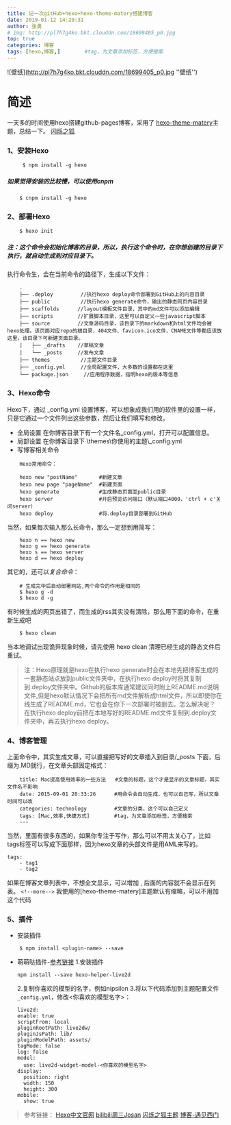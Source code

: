 ```yaml
---
title: 记一次gitHub+hexo+hexo-theme-matery搭建博客
date: 2019-01-12 14:29:31
author: 张勇
# img: http://pl7h7g4ko.bkt.clouddn.com/18699405_p0.jpg
top: true
categories: 博客
tags: [hexo,博客,]        #tag，为文章添加标签，方便搜索
---
```


![壁纸](http://pl7h7g4ko.bkt.clouddn.com/18699405_p0.jpg ''壁纸'')

# 简述

一天多的时间使用hexo搭建github-pages博客，采用了 [hexo-theme-matery](https://blinkfox.github.io/)主题，总结一下。
<a href="https://blinkfox.github.io/" target="_blank">闪烁之狐</a>

### 1、安装Hexo
```
     $ npm install -g hexo
```
##### 如果觉得安装的比较慢，可以使用cnpm
```
    $ cnpm install -g hexo
```
### 2、部署Hexo
```
    $ hexo init
```
##### 注：这个命令会初始化博客的目录，所以，执行这个命令时，在你想创建的目录下执行，就自动生成到对应目录下。

执行命令生，会在当前命令的路径下，生成以下文件：
```
    .
    ├── .deploy         //执行hexo deploy命令部署到GitHub上的内容目录
    ├── public          //执行hexo generate命令，输出的静态网页内容目录
    ├── scaffolds      //layout模板文件目录，其中的md文件可以添加编辑
    ├── scripts        //扩展脚本目录，这里可以自定义一些javascript脚本
    ├── source         //文章源码目录，该目录下的markdown和html文件均会被hexo处理。该页面对应repo的根目录，404文件、favicon.ico文件，CNAME文件等都应该放这里，该目录下可新建页面目录。  
    |   ├── _drafts    //草稿文章
    |   └── _posts     //发布文章
    ├── themes          //主题文件目录
    ├── _config.yml     //全局配置文件，大多数的设置都在这里
    └── package.json     //应用程序数据，指明hexo的版本等信息
```
### 3、Hexo命令
Hexo下，通过 _config.yml 设置博客，可以想象成我们用的软件里的设置一样，只是它通过一个文件列出这些参数，然后让我们填写和修改。
- 全局设置
在你博客目录下有一个文件名_config.yml，打开可以配置信息。
- 局部设置
在你博客目录下 \\themes\\你使用的主题\\_config.yml
- 写博客相关命令
```
    Hexo常用命令：

    hexo new "postName"       #新建文章
    hexo new page "pageName"  #新建页面
    hexo generate             #生成静态页面至public目录
    hexo server               #开启预览访问端口（默认端口4000，'ctrl + c'关闭server）
    hexo deploy               #将.deploy目录部署到GitHub
```
当然，如果每次输入那么长命令，那么一定想到用简写：
```
    hexo n == hexo new
    hexo g == hexo generate
    hexo s == hexo server
    hexo d == hexo deploy
```
其它的，还可以*复合命令*：
```
    # 生成完毕后自动部署网站,两个命令的作用是相同的
    $ hexo g -d
    $ hexo d -g
```
有时候生成的网页出错了，而生成的rss其实没有清除，那么用下面的命令，在重新生成吧
```
    $ hexo clean
```
当本地调试出现诡异现象时候，请先使用 hexo clean 清理已经生成的静态文件后重试。

>注：Hexo原理就是hexo在执行hexo generate时会在本地先把博客生成的一套静态站点放到public文件夹中，在执行hexo deploy时将其复制到.deploy文件夹中。Github的版本库通常建议同时附上README.md说明文件,但是hexo默认情况下会把所有md文件解析成html文件，所以即使你在线生成了README.md，它也会在你下一次部署时被删去。怎么解决呢？
在执行hexo deploy前把在本地写好的README.md文件复制到.deploy文件夹中，再去执行hexo deploy。

### 4、博客管理

上面命令中，其实生成文章，可以直接把写好的文章插入到目录/_posts 下面，后缀为.MD就行，在文章头部固定格式：
```
    title: Mac提高使用效率的一些方法   #文章的标题，这个才是显示的文章标题，其实文件名不影响
    date: 2015-09-01 20:33:26      #用命令会自动生成，也可以自己写，所以文章时间可以改
    categories: technology         #文章的分类，这个可以自己定义
    tags: [Mac,效率,快捷方式]        #tag，为文章添加标签，方便搜索
    ---
```
当然，里面有很多东西的，如果你专注于写作，那么可以不用太关心了，比如tags标签可以写成下面那样，因为hexo文章的头部文件是用AML来写的。
```
tags:
    - tag1
    - tag2
```
如果在博客文章列表中，不想全文显示，可以增加 , 后面的内容就不会显示在列表。
`<!--more-->`
我使用的[hexo-theme-matery]主题默认有缩略，可以不用加这个代码
### 5、插件
- 安装插件
```
    $ npm install <plugin-name> --save
```

- 萌萌哒插件-[参考链接](https://www.simon96.online/2018/10/12/hexo-tutorial/)
  1.安装插件
  ```
  npm install --save hexo-helper-live2d
  ```
  2.复制你喜欢的模型的名字，例如nipsilon
  3.将以下代码添加到主题配置文件`_config.yml`，修改<你喜欢的模型名字>：
  ```
  live2d:
  enable: true
  scriptFrom: local
  pluginRootPath: live2dw/
  pluginJsPath: lib/
  pluginModelPath: assets/
  tagMode: false
  log: false
  model:
    use: live2d-widget-model-<你喜欢的模型名字>
  display:
    position: right
    width: 150
    height: 300
  mobile:
    show: true
    ```

>参考链接：
[Hexo中文官网](https://hexo.io/zh-cn/)
[bilibili周三Josan](https://space.bilibili.com/362224537?spm_id_from=333.788.b_765f7570696e666f.1)
[闪烁之狐主题](https://github.com/blinkfox/hexo-theme-matery)
[博客-遇见西门](https://www.simon96.online/2018/10/12/hexo-tutorial/)